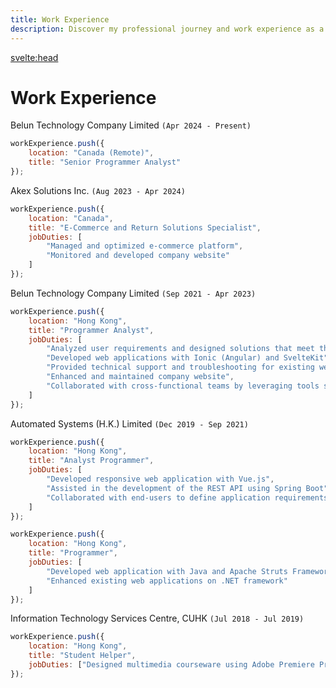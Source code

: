 ```yaml
---
title: Work Experience
description: Discover my professional journey and work experience as a web developer.
---
```


<svelte:head>

<title>{title} | Newton Yan</title>
<meta property="og:type" content="article" />
<meta property="og:title" content={title} />
<meta property="og:description" content={description} />
<meta name="description" content={description} />
</svelte:head>

# Work Experience

Belun Technology Company Limited `(Apr 2024 - Present)`

```js
workExperience.push({
	location: "Canada (Remote)",
	title: "Senior Programmer Analyst"
});
```

Akex Solutions Inc. `(Aug 2023 - Apr 2024)`

```js
workExperience.push({
	location: "Canada",
	title: "E-Commerce and Return Solutions Specialist",
	jobDuties: [
		"Managed and optimized e-commerce platform",
		"Monitored and developed company website"
	]
});
```

Belun Technology Company Limited `(Sep 2021 - Apr 2023)`

```js
workExperience.push({
	location: "Hong Kong",
	title: "Programmer Analyst",
	jobDuties: [
		"Analyzed user requirements and designed solutions that meet their needs",
		"Developed web applications with Ionic (Angular) and SvelteKit",
		"Provided technical support and troubleshooting for existing web applications",
		"Enhanced and maintained company website",
		"Collaborated with cross-functional teams by leveraging tools such as JIRA"
	]
});
```

Automated Systems (H.K.) Limited `(Dec 2019 - Sep 2021)`

```js
workExperience.push({
	location: "Hong Kong",
	title: "Analyst Programmer",
	jobDuties: [
		"Developed responsive web application with Vue.js",
		"Assisted in the development of the REST API using Spring Boot",
		"Collaborated with end-users to define application requirements"
	]
});
```

```js
workExperience.push({
	location: "Hong Kong",
	title: "Programmer",
	jobDuties: [
		"Developed web application with Java and Apache Struts Framework",
		"Enhanced existing web applications on .NET framework"
	]
});
```

Information Technology Services Centre, CUHK `(Jul 2018 - Jul 2019)`

```js
workExperience.push({
	location: "Hong Kong",
	title: "Student Helper",
	jobDuties: ["Designed multimedia courseware using Adobe Premiere Pro, After Effects"]
});
```
